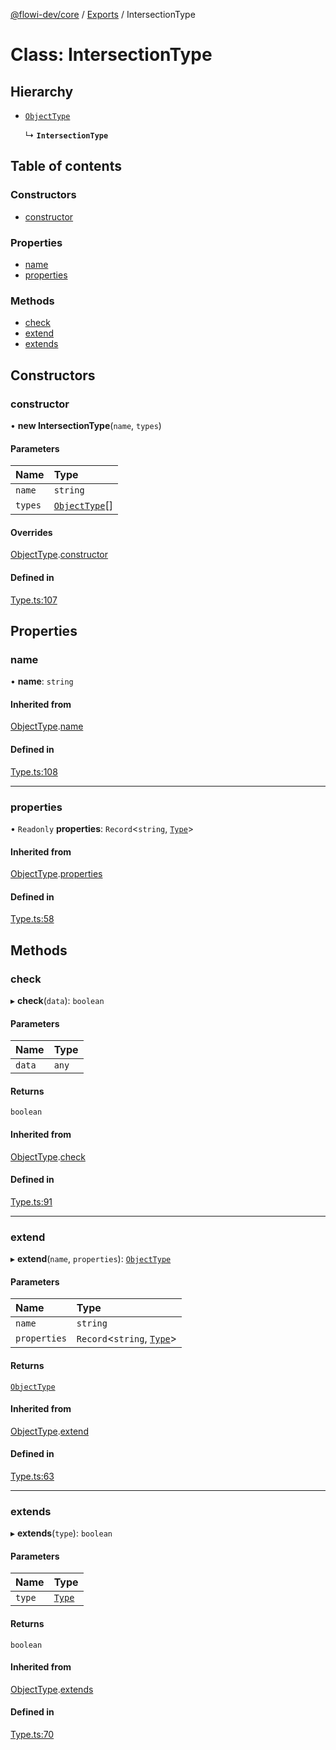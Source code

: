 [@flowi-dev/core](../README.md) / [Exports](../modules.md) / IntersectionType

# Class: IntersectionType

## Hierarchy

- [`ObjectType`](ObjectType.md)

  ↳ **`IntersectionType`**

## Table of contents

### Constructors

- [constructor](IntersectionType.md#constructor)

### Properties

- [name](IntersectionType.md#name)
- [properties](IntersectionType.md#properties)

### Methods

- [check](IntersectionType.md#check)
- [extend](IntersectionType.md#extend)
- [extends](IntersectionType.md#extends)

## Constructors

### constructor

• **new IntersectionType**(`name`, `types`)

#### Parameters

| Name | Type |
| :------ | :------ |
| `name` | `string` |
| `types` | [`ObjectType`](ObjectType.md)[] |

#### Overrides

[ObjectType](ObjectType.md).[constructor](ObjectType.md#constructor)

#### Defined in

[Type.ts:107](https://github.com/flowi-dev/core/blob/f9c2b6d/src/classes/Type.ts#L107)

## Properties

### name

• **name**: `string`

#### Inherited from

[ObjectType](ObjectType.md).[name](ObjectType.md#name)

#### Defined in

[Type.ts:108](https://github.com/flowi-dev/core/blob/f9c2b6d/src/classes/Type.ts#L108)

___

### properties

• `Readonly` **properties**: `Record`<`string`, [`Type`](Type.md)\>

#### Inherited from

[ObjectType](ObjectType.md).[properties](ObjectType.md#properties)

#### Defined in

[Type.ts:58](https://github.com/flowi-dev/core/blob/f9c2b6d/src/classes/Type.ts#L58)

## Methods

### check

▸ **check**(`data`): `boolean`

#### Parameters

| Name | Type |
| :------ | :------ |
| `data` | `any` |

#### Returns

`boolean`

#### Inherited from

[ObjectType](ObjectType.md).[check](ObjectType.md#check)

#### Defined in

[Type.ts:91](https://github.com/flowi-dev/core/blob/f9c2b6d/src/classes/Type.ts#L91)

___

### extend

▸ **extend**(`name`, `properties`): [`ObjectType`](ObjectType.md)

#### Parameters

| Name | Type |
| :------ | :------ |
| `name` | `string` |
| `properties` | `Record`<`string`, [`Type`](Type.md)\> |

#### Returns

[`ObjectType`](ObjectType.md)

#### Inherited from

[ObjectType](ObjectType.md).[extend](ObjectType.md#extend)

#### Defined in

[Type.ts:63](https://github.com/flowi-dev/core/blob/f9c2b6d/src/classes/Type.ts#L63)

___

### extends

▸ **extends**(`type`): `boolean`

#### Parameters

| Name | Type |
| :------ | :------ |
| `type` | [`Type`](Type.md) |

#### Returns

`boolean`

#### Inherited from

[ObjectType](ObjectType.md).[extends](ObjectType.md#extends)

#### Defined in

[Type.ts:70](https://github.com/flowi-dev/core/blob/f9c2b6d/src/classes/Type.ts#L70)
